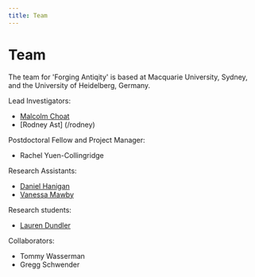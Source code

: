 ```yaml
---
title: Team
---
```

 

# Team

The team for 'Forging Antiqity' is based at Macquarie University, Sydney, and the University of Heidelberg, Germany.

Lead Investigators:
* [Malcolm Choat](/malcolm)
* [Rodney Ast] (/rodney)

Postdoctoral Fellow and Project Manager:
* Rachel Yuen-Collingridge

Research Assistants:
* [Daniel Hanigan](/daniel) 
* [Vanessa Mawby](/vanessa)

Research students:
* [Lauren Dundler](/lauren) 

Collaborators:
* Tommy Wasserman
* Gregg Schwender
